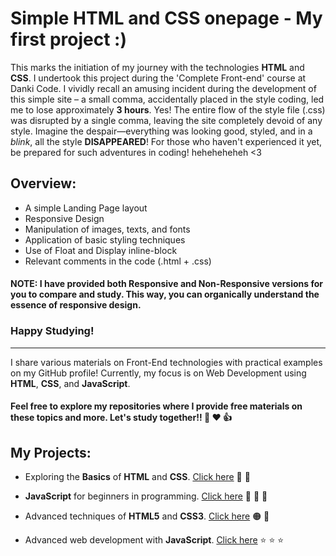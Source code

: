 # Simple HTML and CSS onepage - My first project :)

This marks the initiation of my journey with the technologies **HTML** and **CSS**. I undertook this project during the 'Complete Front-end' course at Danki Code. I vividly recall an amusing incident during the development of this simple site – a small comma, accidentally placed in the style coding, led me to lose approximately **3 hours**. Yes! The entire flow of the style file (.css) was disrupted by a single comma, leaving the site completely devoid of any style. Imagine the despair—everything was looking good, styled, and in a *blink*, all the style **DISAPPEARED**! For those who haven't experienced it yet, be prepared for such adventures in coding! heheheheheh <3

## Overview:
- A simple Landing Page layout
- Responsive Design
- Manipulation of images, texts, and fonts
- Application of basic styling techniques
- Use of Float and Display inline-block
- Relevant comments in the code (.html + .css)

<h4>NOTE: I have provided both Responsive and Non-Responsive versions for you to compare and study. This way, you can organically understand the essence of responsive design.</h4>

<h3>Happy Studying!</h3>

* * * * *

I share various materials on Front-End technologies with practical examples on my GitHub profile! Currently, my focus is on Web Development using **HTML**, **CSS**, and **JavaScript**.

#### Feel free to explore my repositories where I provide free materials on these topics and more. Let's study together!! :slightly_smiling_face: :heart: :+1:

## My Projects:

- Exploring the **Basics** of **HTML** and **CSS**. [Click here](https://github.com/Shellyda/studies-html-css-basic) :orange_heart: :blue_heart:

- **JavaScript** for beginners in programming. [Click here](https://github.com/Shellyda/studies-javascript-basic) :yellow_heart: :yellow_heart: :yellow_heart:

- Advanced techniques of **HTML5** and **CSS3**. [Click here](https://github.com/Shellyda/studies-html-css-advanced) :orange_circle: :large_blue_circle:

- Advanced web development with **JavaScript**. [Click here](https://github.com/Shellyda/studies-javascript-advanced) :star: :star: :star:

